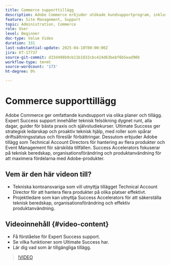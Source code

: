 ```yaml
---
title: Commerce supporttillägg
description: Adobe Commerce erbjuder utökade kundsupportprogram, inklusive Expert Success, Ultimate Success och olika tillägg för strategisk hjälp.
feature: Site Management, Support
topic: Administration, Commerce
role: User
level: Beginner
doc-type: Value Video
duration: 331
last-substantial-update: 2025-04-10T00:00:00Z
jira: KT-17737
source-git-commit: d33d498b9cb11b1832cbc424d63bebf6b5ead90b
workflow-type: tm+mt
source-wordcount: '173'
ht-degree: 0%

---
```



# Commerce supporttillägg

Adobe Commerce ger omfattande kundsupport via olika planer och tillägg. Expert Success support innehåller teknisk felsökning dygnet runt, alla dagar, guider för bästa praxis och självstudiekurser. Ultimate Success ger strategisk ledarskap och proaktiv teknisk hjälp, med roller som spårar driftsättningsstatus och föreslår förbättringar. Dessutom erbjuder Adobe tillägg som Technical Account Directors för hantering av flera produkter och Event Management för särskilda tillfällen. Success Accelerators fokuserar på teknisk beredskap, organisationsförändring och produktanvändning för att maximera fördelarna med Adobe-produkter.

## Vem är den här videon till?

* Tekniska kontoansvariga som vill utnyttja tillägget Technical Account Director för att hantera flera produkter på olika platser effektivt.
* Projektledare som kan utnyttja Success Accelerators för att säkerställa teknisk beredskap, organisationsförändring och effektiv produktanvändning.

## Videoinnehåll {#video-content}

* Få förståelse för Expert Success support.
* Se vilka funktioner som Ultimate Success har.
* Lär dig vad som är tillgängliga tillägg.


>[!VIDEO](https://video.tv.adobe.com/v/3457545/?learn=on&enablevpops)
